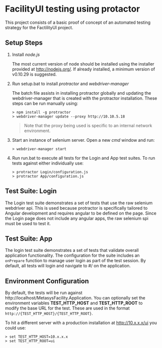 # FacilityUI testing using protactor
This project consists of a basic proof of concept of an automated testing strategy for the FactilityUI project. 

## Setup Steps

1. Install _node.js_
   
   The most current version of node should be installed using the installer provided at http://nodejs.org/. If already installed, a minimum version of v0.10.29 is suggested. 

2. Run setup.bat to install _protractor_ and _webdriver-manager_
   
   The batch file assists in installing protractor globally and updating the webdriver-manager that is created with the protractor installation. These steps can be run manually using:
   ```
   > npm install -g protractor
   > webdriver-manager update --proxy http://10.10.5.18
   ```

   > Note that the proxy being used is specific to an internal network environment.
   
3. Start an instance of selenium server. Open a new _cmd_ window and run: 
   ```
   > webdriver-manager start
   ```

4. Run run.bat to execute all tests for the Login and App test suites. To run tests against either individually use:
   ```
   > protractor Login/configuration.js
   > protractor App/configuration.js
   ```
   
## Test Suite: Login
The Login test suite demonstrates a set of tests that use the raw selenium webdriver api. This is used because protractor is specifically tailored to Angular development and requires angular to be defined on the page. Since the Login page does not include any angular apps, the raw selenium spi must be used to test it.

## Test Suite: App
The login test suite demonstrates a set of tests that validate overall application functionality. The configuration for the suite includes an `onPrepare` function to manage user login as part of the test session. By default, all tests will login and navigate to #/ on the application.

## Environment Configuration
By default, the tests will be run against http://localhost/MetasysFacility.Application. You can optionally set the environment variables __TEST_HTTP_HOST__ and __TEST_HTTP_ROOT__ to modify the base URL for the test. These are used in the format `http://{TEST_HTTP_HOST}/{TEST_HTTP_ROOT}`.

To hit a different server with a production installation at http://10.x.x.x/ui you could use:
   ```
   > set TEST_HTTP_HOST=10.x.x.x
   > set TEST_HTTP_ROOT=ui
   ```
